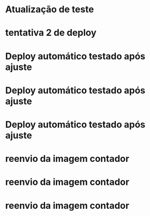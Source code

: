 # Atualização de teste
# tentativa 2 de deploy
# Deploy automático testado após ajuste
# Deploy automático testado após ajuste
# Deploy automático testado após ajuste
# reenvio da imagem contador
# reenvio da imagem contador
# reenvio da imagem contador
